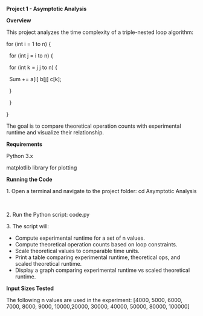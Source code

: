 **Project 1 - Asymptotic Analysis**



**Overview**

This project analyzes the time complexity of a triple-nested loop algorithm:



for (int i = 1 to n) { 

&nbsp;   for (int j = i to n) { 

&nbsp;       for (int k = j j to n) { 

&nbsp;           Sum += a\[i] b\[j] c\[k];

&nbsp;       } 

&nbsp;   } 

}



The goal is to compare theoretical operation counts with experimental runtime and visualize their relationship.



**Requirements**



Python 3.x

matplotlib  library for plotting



**Running the Code**



1\. Open a terminal and navigate to the project folder: cd Asymptotic Analysis

&nbsp;

2\. Run the Python script: code.py



3\. The script will:

* Compute experimental runtime for a set of n  values.
* Compute theoretical operation counts based on loop constraints.
* Scale theoretical values to comparable time units.
* Print a table comparing experimental runtime, theoretical ops, and scaled theoretical runtime.
* Display a graph comparing experimental runtime vs scaled theoretical runtime.





**Input Sizes Tested**



The following  n  values are used in the experiment: \[4000, 5000, 6000, 7000, 8000, 9000, 10000,20000, 30000, 40000, 50000, 80000, 100000]

&nbsp;



&nbsp;



